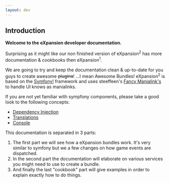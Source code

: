 ```yaml
---
layout: dev
---
```


## Introduction

**Welcome to the eXpansion developer documentation.**

Surprising as it might like our non finished version of eXpansion<sup>2</sup> has more documentation & cookbooks then eXpansion<sup>1</sup>. 

We are going to try and keep the documentation clean & up-to-date for you guys to create awesome <del>plugins</del>! 
...I mean Awesome Bundles! eXpansion<sup>2</sup> is based on the [Symfony!](https://symfony.com/) framework and uses steeffeen's [Fancy Manialink's](https://github.com/steeffeen/FancyManiaLinks) to handle UI knows as manialinks. 
 
If you are not yet familiar with sympfony components, please take a good look to the following concepts:
* [Dependency Injection](http://symfony.com/doc/3.3/components/dependency_injection.html)
* [Translations](http://symfony.com/doc/3.3/components/translation.html)
* [Console](http://symfony.com/doc/3.3/components/console.html)

This documentation is separated in 3 parts:
1. The first part we will see how a eXpansion bundles work. 
It's very similar to symfony but we a few changes on how game events are dispatched. 
2. In the second part the documentation will elaborate on various services you might need to use to create a bundle. 
3. And finally the last "cookbook" part will give examples in order to explain exactly how to do things.
